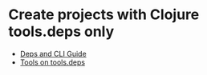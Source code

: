 # Create projects with Clojure tools.deps only

* [Deps and CLI Guide](https://clojure.org/guides/deps_and_cli)
* [Tools on tools.deps](https://github.com/clojure/tools.deps.alpha/wiki/Tools)